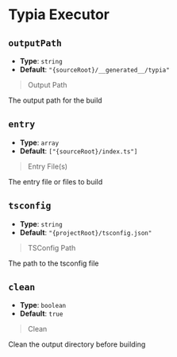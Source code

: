 
<!-- Generated by @storm-software/untyped -->
<!-- Do not edit this file directly -->

# Typia Executor

## `outputPath`
- **Type**: `string`
- **Default**: `"{sourceRoot}/__generated__/typia"`

> Output Path


The output path for the build


## `entry`
- **Type**: `array`
- **Default**: `["{sourceRoot}/index.ts"]`

> Entry File(s)


The entry file or files to build


## `tsconfig`
- **Type**: `string`
- **Default**: `"{projectRoot}/tsconfig.json"`

> TSConfig Path


The path to the tsconfig file


## `clean`
- **Type**: `boolean`
- **Default**: `true`

> Clean


Clean the output directory before building


